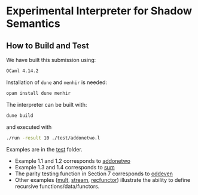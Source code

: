 # Experimental Interpreter for Shadow Semantics

## How to Build and Test

We have built this submission using:
```sh
OCaml 4.14.2
```
Installation of `dune` and `menhir` is needed:
```sh
opam install dune menhir
```
The interpreter can be built with:
```sh
dune build
```
and executed with
```sh
./run -result 10 ./test/addonetwo.l
```

Examples are in the [test](./test) folder.
- Example 1.1 and 1.2 corresponds to [addonetwo](./test/addonetwo.l)
- Example 1.3 and 1.4 corresponds to [sum](./sum.l)
- The parity testing function in Section 7 corresponds to [oddeven](./test/oddeven.l)
- Other examples ([mult](./test/mult.l), [stream](./test/stream.l), [recfunctor](./test/recfunctor.l)) illustrate the ability to define recursive functions/data/functors.

